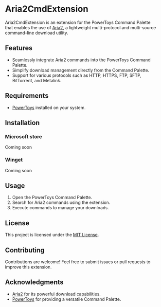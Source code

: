 # Aria2CmdExtension

Aria2CmdExtension is an extension for the PowerToys Command Palette that enables the use of [Aria2](https://aria2.github.io/), a lightweight multi-protocol and multi-source command-line download utility.

## Features

- Seamlessly integrate Aria2 commands into the PowerToys Command Palette.
- Simplify download management directly from the Command Palette.
- Support for various protocols such as HTTP, HTTPS, FTP, SFTP, BitTorrent, and Metalink.

## Requirements

- [PowerToys](https://github.com/microsoft/PowerToys) installed on your system.

## Installation

### Microsoft store
Coming soon

### Winget

Coming soon
## Usage

1. Open the PowerToys Command Palette.
2. Search for Aria2 commands using the extension.
3. Execute commands to manage your downloads.

## License

This project is licensed under the [MIT License](LICENSE).

## Contributing

Contributions are welcome! Feel free to submit issues or pull requests to improve this extension.

## Acknowledgments

- [Aria2](https://aria2.github.io/) for its powerful download capabilities.
- [PowerToys](https://github.com/microsoft/PowerToys) for providing a versatile Command Palette.